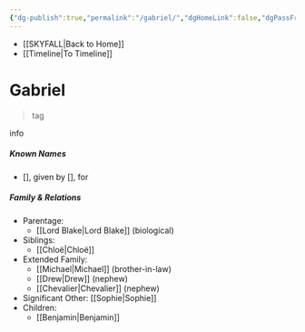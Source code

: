 ```yaml
---
{"dg-publish":true,"permalink":"/gabriel/","dgHomeLink":false,"dgPassFrontmatter":false}
---
```


- [[SKYFALL|Back to Home]]
- [[Timeline|To Timeline]]

# Gabriel
>tag

info

##### Known Names
- [], given by [], for 

##### Family & Relations
- Parentage:
	- [[Lord Blake|Lord Blake]] (biological)
- Siblings: 
	- [[Chloë|Chloë]]
- Extended Family: 
	- [[Michael|Michael]] (brother-in-law)
	- [[Drew|Drew]] (nephew)
	- [[Chevalier|Chevalier]] (nephew)
- Significant Other: [[Sophie|Sophie]]
- Children: 
	- [[Benjamin|Benjamin]]